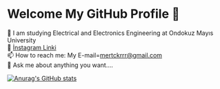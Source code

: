# Welcome My GitHub Profile 👋


 🌱 I am studying Electrical and Electronics Engineering at Ondokuz Mayıs University<br/>
 🔭 [İnstagram Linki](https://www.instagram.com/mertckrrr/)<br/>
 📫 How to reach me: My E-mail=mertckrrr@gmail.com<br/>
 💬 Ask me about anything you want.... <br/>


[![Anurag's GitHub stats](https://github-readme-stats.vercel.app/api?username=mertckrrr)](https://github.com/anuraghazra/github-readme-stats)

